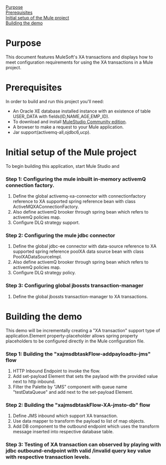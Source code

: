 [Purpose](#purpose)  
[Prerequisites](#prerequisites)  
[Initial setup of the Mule project](#initial-setup-of-the-mule-project)  
[Building the demo](#building-the-demo)  



Purpose
=======

This document features MuleSoft's XA transactions and displays how to meet configuration requirements for using the XA transactions in a Mule project.


Prerequisites
=============

In order to build and run this project you'll need:  

* An Oracle XE database installed instance with an existence of table USER_DATA with fields(ID,NAME,AGE,EMP_ID).
* To download and install [MuleStudio Community edition](http://www.mulesoft.org/download-mule-esb-community-edition).
* A browser to make a request to your Mule application.
* Jar support(activemq-all,ojdbc6,ucp).


Initial setup of the Mule project
=================================
To begin building this application, start Mule Studio and  

### Step 1: Configuring the mule inbuilt in-memory activemQ connection factory.

1. Define the global activemq-xa-connector  with connectionfactory reference to XA supported spring reference bean with class ActiveMQXAConnectionFactory.
2. Also define activemQ brooker through spring bean which refers to activemQ policies map.  
3. Configure DLQ strategy support.   

### Step 2: Configuring the mule jdbc connector

1. Define the global jdbc-ee connector  with data-source reference to XA supported spring reference poolXA data source bean with class PoolXADataSourceImpl.
2. Also define activemQ brooker through spring bean which refers to activemQ policies map.  
3. Configure DLQ strategy policy.

### Step 3: Configuring global jbossts transaction-manager

1. Define the global jbossts transaction-manager to XA transactions.



Building the demo
=================

This demo will be incrementally creating a "XA transaction" support type of application.Element property-placeholder
allows spring property placeholders to be configured directly in the Mule configuration file.

### Step 1: Building the "xajmsdbtaskFlow-addpayloadto-jms" flow

1. HTTP Inbound Endpoint to invoke the flow.  
2. Add set-payload Element that sets the paylaod with the provided value next to http inbound.
3. Filter the Palette by "JMS" component with queue name "testDataQueue" and add next to the set-payload Element.  


### Step 2: Building the "xajmsdbtaskFlow-XA-jmsto-db" flow  

1. Define JMS inbound which support XA transaction.
2. Use data mapper to transform the payload to list of map objects.
3. Add DB component to the outbound endpoint which uses the transform message inserted into respective database table.



### Step 3: Testing of XA transaction can observed by playing with jdbc outbound-endpoint with valid /invalid query key value with respective transaction levels.



